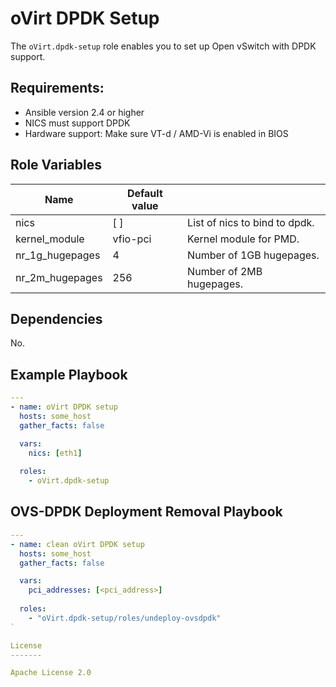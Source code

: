 oVirt DPDK Setup
================

The `oVirt.dpdk-setup` role enables you to set up Open vSwitch with DPDK support.


Requirements:
------------

* Ansible version 2.4 or higher
* NICS must support DPDK
* Hardware support: Make sure VT-d / AMD-Vi is enabled in BIOS


Role Variables
--------------

| Name                    | Default value         |                                                     |
|-------------------------|-----------------------|-----------------------------------------------------|
| nics                    | [ ]                   | List of nics to bind to dpdk.                       |
| kernel_module           | vfio-pci              | Kernel module for PMD.                              |
| nr_1g_hugepages         | 4                     | Number of 1GB hugepages.                            |
| nr_2m_hugepages         | 256                   | Number of 2MB hugepages.                            |

Dependencies
------------

No.

Example Playbook
----------------

```yaml
---
- name: oVirt DPDK setup
  hosts: some_host
  gather_facts: false

  vars:
    nics: [eth1]
  
  roles:
    - oVirt.dpdk-setup
```

OVS-DPDK Deployment Removal Playbook
----------------

```yaml
---
- name: clean oVirt DPDK setup
  hosts: some_host
  gather_facts: false

  vars:
    pci_addresses: [<pci_address>]
  
  roles:
    - "oVirt.dpdk-setup/roles/undeploy-ovsdpdk"
`

License
-------

Apache License 2.0
